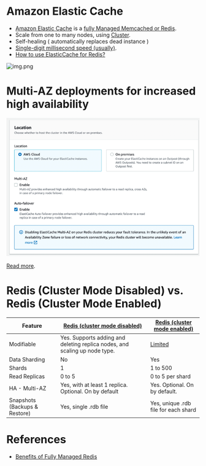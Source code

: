 
# Amazon Elastic Cache
- [Amazon Elastic Cache](https://aws.amazon.com/elasticache/) is a [fully Managed Memcached or Redis](../../1_HLDDesignComponents/3_DatabaseComponents/In-Memory-Cache/Redis).
- Scale from one to many nodes, using [Cluster](../../1_HLDDesignComponents/0_SystemGlossaries/ServersCluster.md).
- Self-healing ( automatically replaces dead instance )
- [Single-digit millisecond speed (usually)](../../1_HLDDesignComponents/0_SystemGlossaries/LatencyThroughput.md).
- [How to use ElasticCache for Redis?](https://docs.aws.amazon.com/AmazonElastiCache/latest/red-ug/Replication.Redis-RedisCluster.html)

![img.png](https://docs.aws.amazon.com/AmazonElastiCache/latest/red-ug/images/ElastiCache-Cluster-Redis.png)

# Multi-AZ deployments for increased high availability

![img.png](ElasticCache_Multi-AZ_setup.png)

[Read more](https://docs.aws.amazon.com/AmazonElastiCache/latest/red-ug/FaultTolerance.html).
 
# Redis (Cluster Mode Disabled) vs. Redis (Cluster Mode Enabled)

| Feature                       | [Redis (cluster mode disabled)](../../1_HLDDesignComponents/3_DatabaseComponents/In-Memory-Cache/Redis/RedisMasterSlaveReplication.md)     | [Redis (cluster mode enabled)](../../1_HLDDesignComponents/3_DatabaseComponents/In-Memory-Cache/Redis/RedisCluster.md)                                          |
|-------------------------------|----------------------------------------------------------------------------|----------------------------------------------------------------------------------------------------------------|
| Modifiable                    | Yes. Supports adding and deleting replica nodes, and scaling up node type. | [Limited](https://docs.aws.amazon.com/AmazonElastiCache/latest/red-ug/scaling-redis-cluster-mode-enabled.html) |
| Data Sharding                 | No                                                                         | Yes                                                                                                            |
| Shards                        | 1                                                                          | 1 to 500                                                                                                       |
| Read Replicas                 | 0 to 5                                                                     | 0 to 5 per shard                                                                                               |
| HA - Multi-AZ                 | Yes, with at least 1 replica. Optional. On by default                      | Yes. Optional. On by default.                                                                                  |
| Snapshots (Backups & Restore) | Yes, single .rdb file                                                      | Yes, unique .rdb file for each shard                                                                           |


# References
- [Benefits of Fully Managed Redis](https://aws.amazon.com/elasticache/redis/fully-managed-redis/)

